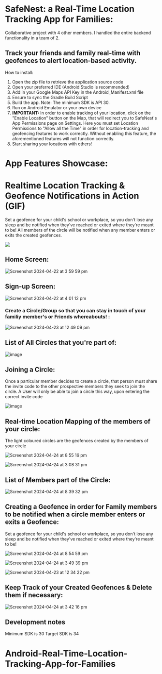 # SafeNest: a Real-Time Location Tracking App for Families:
Collaborative project with 4 other members. I handled the entire backend functionality in a team of 2.

## Track your friends and family real-time with geofences to alert location-based activity.

How to install:

1. Open the zip file to retrieve the application source code
2. Open your preferred IDE (Android Studio is recommended)
3. Add in your Google Maps API Key in the Android_Manifest.xml file
4. Ensure to sync the Gradle Build Script
5. Build the app. Note: The minimum SDK is API 30.
6. Run on Android Emulator or your own device
7. **IMPORTANT:** In order to enable tracking of your location, click on the "Enable Location" button on the Map, that will redirect you to SafeNest's App Permissions page on Settings. Here you must set Location Permissions to "Allow all the Time" in order for location-tracking and geofencing features to work correctly. Without enabling this feature, the aforementioned features will not function correctly. 
8. Start sharing your locations with others!

# **App Features Showcase:**

# Realtime Location Tracking & Geofence Notifications in Action (GIF) 
Set a geofence for your child's school or workplace, so you don't lose any sleep and be notified when they've reached or exited where they're meant to be! All members of the circle will be notified when any member enters or exits the created geofences.

![](https://github.com/jaiphookan20/Android-Real-Time-Location-Tracking-App-for-Families/blob/main/Geofence2.gif)


## **Home Screen:**

![Screenshot 2024-04-22 at 3 59 59 pm](https://github.com/jaiphookan20/Android-Real-Time-Location-Tracking-App-for-Families/assets/52240311/171d292f-8b57-47e5-8376-b4d8b5f7a171)

## **Sign-up Screen:**

![Screenshot 2024-04-22 at 4 01 12 pm](https://github.com/jaiphookan20/Android-Real-Time-Location-Tracking-App-for-Families/assets/52240311/e39155e2-d13f-4ef8-affb-e31cf6e63793)

### **Create a Circle/Group so that you can stay in touch of your familiy member's or Friends whereabouts! :**

![Screenshot 2024-04-23 at 12 49 09 pm](https://github.com/jaiphookan20/Android-Real-Time-Location-Tracking-App-for-Families/assets/52240311/575421b9-5daa-4efb-a149-b012b34fb280)

## List of All Circles that you're part of:

![image](https://github.com/jaiphookan20/Android-Real-Time-Location-Tracking-App-for-Families/assets/52240311/928e4ec5-bd55-429b-81cb-6170e6c9ccad)


## **Joining a Circle:**

Once a particular member decides to create a circle, that person must share the invite code to the other prospective members they seek to join the circle. A User will only be able to join a circle this way, upon entering the correct invite code

![image](https://github.com/jaiphookan20/Android-Real-Time-Location-Tracking-App-for-Families/assets/52240311/65de8478-636e-47c1-9bbf-23d794c372e0)

## **Real-time Location Mapping of the members of your circle:**
The light coloured circles are the geofences created by the members of your circle

![Screenshot 2024-04-24 at 8 55 16 pm](https://github.com/jaiphookan20/Android-Real-Time-Location-Tracking-App-for-Families/assets/52240311/ce9261b5-8719-4148-9295-2a9b7383fcbb)

![Screenshot 2024-04-24 at 3 08 31 pm](https://github.com/jaiphookan20/Android-Real-Time-Location-Tracking-App-for-Families/assets/52240311/91a0156b-e436-499d-8841-1ed4490785da)

## List of Members part of the Circle:

![Screenshot 2024-04-24 at 8 39 32 pm](https://github.com/jaiphookan20/Android-Real-Time-Location-Tracking-App-for-Families/assets/52240311/61df5c51-0c63-4586-9ed3-9ec61eec6880)

## Creating a Geofence in order for Family members to be notified when a circle member enters or exits a Geofence:
Set a geofence for your child's school or workplace, so you don't lose any sleep and be notified when they've reached or exited where they're meant to be!


![Screenshot 2024-04-24 at 8 54 59 pm](https://github.com/jaiphookan20/Android-Real-Time-Location-Tracking-App-for-Families/assets/52240311/0039bfef-f106-4dfb-839d-88c323d49949)

![Screenshot 2024-04-24 at 3 49 39 pm](https://github.com/jaiphookan20/Android-Real-Time-Location-Tracking-App-for-Families/assets/52240311/4d2deb62-634d-4eec-9421-8d287580afc5)

![Screenshot 2024-04-23 at 12 34 22 pm](https://github.com/jaiphookan20/Android-Real-Time-Location-Tracking-App-for-Families/assets/52240311/f6d80167-cc9d-463e-b364-a41574e064cd)

## Keep Track of your Created Geofences & Delete them if necessary:

![Screenshot 2024-04-24 at 3 42 16 pm](https://github.com/jaiphookan20/Android-Real-Time-Location-Tracking-App-for-Families/assets/52240311/f815481e-2928-41f7-8309-c8855d422a10)



## Development notes
Minimum SDK is 30
Target SDK is 34
# Android-Real-Time-Location-Tracking-App-for-Families
